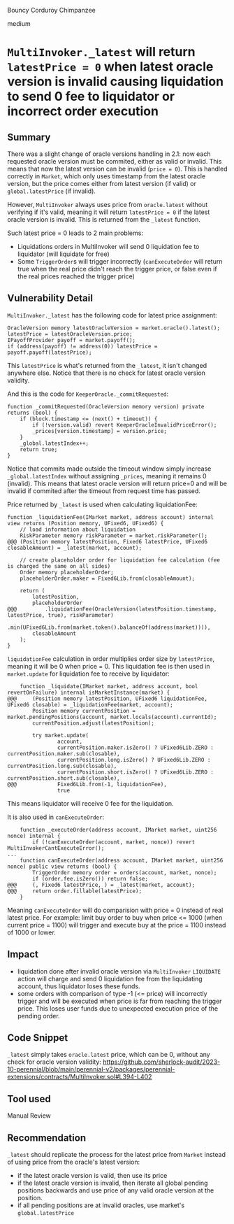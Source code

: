 Bouncy Corduroy Chimpanzee

medium

# `MultiInvoker._latest` will return `latestPrice = 0` when latest oracle version is invalid causing liquidation to send 0 fee to liquidator or incorrect order execution

## Summary

There was a slight change of oracle versions handling in 2.1: now each requested oracle version must be commited, either as valid or invalid. This means that now the latest version can be invalid (`price = 0`). This is handled correctly in `Market`, which only uses timestamp from the latest oracle version, but the price comes either from latest version (if valid) or `global.latestPrice` (if invalid).

However, `MultiInvoker` always uses price from `oracle.latest` without verifying if it's valid, meaning it will return `latestPrice = 0` if the latest oracle version is invalid. This is returned from the `_latest` function.

Such latest price = 0 leads to 2 main problems:
- Liquidations orders in MultiInvoker will send 0 liquidation fee to liquidator (will liquidate for free)
- Some `TriggerOrder`s will trigger incorrectly (`canExecuteOrder` will return true when the real price didn't reach the trigger price, or false even if the real prices reached the trigger price)

## Vulnerability Detail

`MultiInvoker._latest` has the following code for latest price assignment:
```solidity
OracleVersion memory latestOracleVersion = market.oracle().latest();
latestPrice = latestOracleVersion.price;
IPayoffProvider payoff = market.payoff();
if (address(payoff) != address(0)) latestPrice = payoff.payoff(latestPrice);
```

This `latestPrice` is what's returned from the `_latest`, it isn't changed anywhere else. Notice that there is no check for latest oracle version validity.

And this is the code for `KeeperOracle._commitRequested`:
```solidity
function _commitRequested(OracleVersion memory version) private returns (bool) {
    if (block.timestamp <= (next() + timeout)) {
        if (!version.valid) revert KeeperOracleInvalidPriceError();
        _prices[version.timestamp] = version.price;
    }
    _global.latestIndex++;
    return true;
}
```

Notice that commits made outside the timeout window simply increase `_global.latestIndex` without assigning `_prices`, meaning it remains 0 (invalid). This means that latest oracle version will return price=0 and will be invalid if commited after the timeout from request time has passed.

Price returned by `_latest` is used when calculating liquidationFee:
```solidity
function _liquidationFee(IMarket market, address account) internal view returns (Position memory, UFixed6, UFixed6) {
    // load information about liquidation
    RiskParameter memory riskParameter = market.riskParameter();
@@@ (Position memory latestPosition, Fixed6 latestPrice, UFixed6 closableAmount) = _latest(market, account);

    // create placeholder order for liquidation fee calculation (fee is charged the same on all sides)
    Order memory placeholderOrder;
    placeholderOrder.maker = Fixed6Lib.from(closableAmount);

    return (
        latestPosition,
        placeholderOrder
@@@         .liquidationFee(OracleVersion(latestPosition.timestamp, latestPrice, true), riskParameter)
            .min(UFixed6Lib.from(market.token().balanceOf(address(market)))),
        closableAmount
    );
}
```

`liquidationFee` calculation in order multiplies order size by `latestPrice`, meaning it will be 0 when price = 0. This liquidation fee is then used in `market.update` for liquidation fee to receive by liquidator:
```solidity
    function _liquidate(IMarket market, address account, bool revertOnFailure) internal isMarketInstance(market) {
@@@     (Position memory latestPosition, UFixed6 liquidationFee, UFixed6 closable) = _liquidationFee(market, account);
        Position memory currentPosition = market.pendingPositions(account, market.locals(account).currentId);
        currentPosition.adjust(latestPosition);

        try market.update(
                account,
                currentPosition.maker.isZero() ? UFixed6Lib.ZERO : currentPosition.maker.sub(closable),
                currentPosition.long.isZero() ? UFixed6Lib.ZERO : currentPosition.long.sub(closable),
                currentPosition.short.isZero() ? UFixed6Lib.ZERO : currentPosition.short.sub(closable),
@@@             Fixed6Lib.from(-1, liquidationFee),
                true
```

This means liquidator will receive 0 fee for the liquidation.

It is also used in `canExecuteOrder`:
```solidity
    function _executeOrder(address account, IMarket market, uint256 nonce) internal {
        if (!canExecuteOrder(account, market, nonce)) revert MultiInvokerCantExecuteError();
...
    function canExecuteOrder(address account, IMarket market, uint256 nonce) public view returns (bool) {
        TriggerOrder memory order = orders(account, market, nonce);
        if (order.fee.isZero()) return false;
@@@     (, Fixed6 latestPrice, ) = _latest(market, account);
@@@     return order.fillable(latestPrice);
    }
```

Meaning `canExecuteOrder` will do comparision with price = 0 instead of real latest price. For example: limit buy order to buy when price <= 1000 (when current price = 1100) will trigger and execute buy at the price = 1100 instead of 1000 or lower.

## Impact

- liquidation done after invalid oracle version via `MultiInvoker` `LIQUIDATE` action will charge and send 0 liquidation fee from the liquidating account, thus liquidator loses these funds.
- some orders with comparison of type -1 (<= price) will incorrectly trigger and will be executed when price is far from reaching the trigger price. This loses user funds due to unexpected execution price of the pending order.

## Code Snippet

`_latest` simply takes `oracle.latest` price, which can be 0, without any check for oracle version validity:
https://github.com/sherlock-audit/2023-10-perennial/blob/main/perennial-v2/packages/perennial-extensions/contracts/MultiInvoker.sol#L394-L402

## Tool used

Manual Review

## Recommendation

`_latest` should replicate the process for the latest price from `Market` instead of using price from the oracle's latest version:
- if the latest oracle version is valid, then use its price
- if the latest oracle version is invalid, then iterate all global pending positions backwards and use price of any valid oracle version at the position.
- if all pending positions are at invalid oracles, use market's `global.latestPrice`